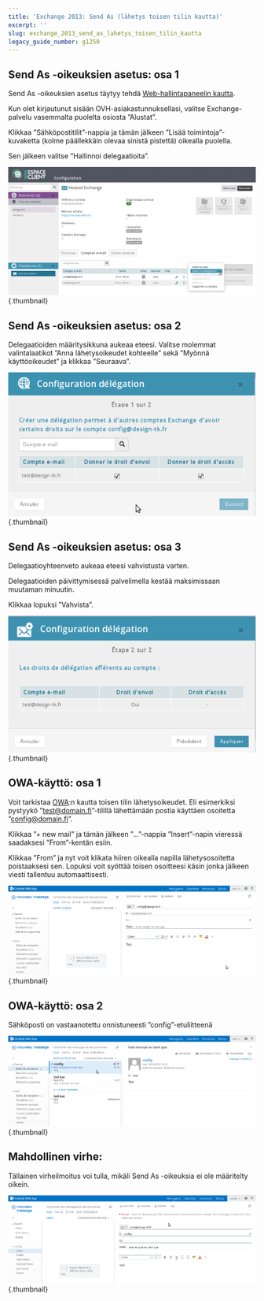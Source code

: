 ```yaml
---
title: 'Exchange 2013: Send As (lähetys toisen tilin kautta)'
excerpt: ''
slug: exchange_2013_send_as_lahetys_toisen_tilin_kautta
legacy_guide_number: g1250
---
```



## Send As -oikeuksien asetus: osa 1
Send As -oikeuksien asetus täytyy tehdä [Web-hallintapaneelin kautta](https://www.ovh.com/manager/web/login.html).

Kun olet kirjautunut sisään OVH-asiakastunnuksellasi, valitse Exchange-palvelu vasemmalta puolelta osiosta ”Alustat”.

Klikkaa ”Sähköpostitilit”-nappia ja tämän jälkeen ”Lisää toimintoja”-kuvaketta (kolme päällekkäin olevaa sinistä pistettä) oikealla puolella.

Sen jälkeen valitse ”Hallinnoi delegaatioita”.

![](images/img_1208.jpg){.thumbnail}


## Send As -oikeuksien asetus: osa 2
Delegaatioiden määritysikkuna aukeaa eteesi. Valitse molemmat valintalaatikot ”Anna lähetysoikeudet kohteelle” sekä ”Myönnä käyttöoikeudet” ja klikkaa ”Seuraava”.

![](images/img_1209.jpg){.thumbnail}


## Send As -oikeuksien asetus: osa 3
Delegaatioyhteenveto aukeaa eteesi vahvistusta varten.

Delegaatioiden päivittymisessä palvelimella kestää maksimissaan muutaman minuutin.

Klikkaa lopuksi ”Vahvista”.

![](images/img_1063.jpg){.thumbnail}


## OWA-käyttö: osa 1
Voit tarkistaa [OWA](https://ex.mail.ovh.net/owa):n kautta toisen tilin lähetysoikeudet. Eli esimerkiksi pystyykö ”test@domain.fi”-tilillä lähettämään postia käyttäen osoitetta ”config@domain.fi”.

Klikkaa ”+ new mail” ja tämän jälkeen ”...”-nappia ”Insert”-napin vieressä saadaksesi ”From”-kentän esiin.

Klikkaa ”From” ja nyt voit klikata hiiren oikealla napilla lähetysosoitetta poistaaksesi sen. Lopuksi voit syöttää toisen osoitteesi käsin jonka jälkeen viesti tallentuu automaattisesti.

![](images/img_1325.jpg){.thumbnail}


## OWA-käyttö: osa 2
Sähköposti on vastaanotettu onnistuneesti ”config”-etuliitteenä

![](images/img_1032.jpg){.thumbnail}


## Mahdollinen virhe:
Tällainen virheilmoitus voi tulla, mikäli Send As -oikeuksia ei ole määritelty oikein.

![](images/img_1033.jpg){.thumbnail}

